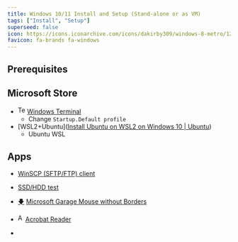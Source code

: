 ```yaml
---
title: Windows 10/11 Install and Setup (Stand-alone or as VM)
tags: ["Install", "Setup"]
superseed: false
icon: https://icons.iconarchive.com/icons/dakirby309/windows-8-metro/128/Folders-OS-Windows-8-Metro-icon.png
favicon: fa-brands fa-windows
---
```


## Prerequisites



## Microsoft Store

- <img src="https://icons.iconarchive.com/icons/paomedia/small-n-flat/128/terminal-icon.png" alt="Terminal Icon" style="height:1.2em;" /> [Windows Terminal](https://apps.microsoft.com/store/detail/windows-terminal)
  - Change `Startup.Default profile`
- [WSL2+Ubuntu]([Install Ubuntu on WSL2 on Windows 10 | Ubuntu](https://ubuntu.com/tutorials/install-ubuntu-on-wsl2-on-windows-10#1-overview))
  - Ubuntu WSL



## Apps

- [WinSCP (SFTP/FTP) client](https://winscp.net/eng/index.php)

- [SSD/HDD test](https://osdn.net/projects/crystaldiskinfo/)

- [🡇](https://www.microsoft.com/en-us/download/details.aspx?id=35460) [Microsoft Garage Mouse without Borders](https://www.microsoft.com/en-us/garage/wall-of-fame/mouse-without-borders/) 
- <img src="https://get.adobe.com/reader/cd2f079/images/adobe_logo.png" alt="Adobe, Inc." style="height:1.2em;" />[Acrobat Reader](https://get.adobe.com/reader/)
- 
